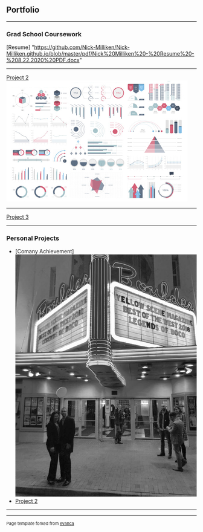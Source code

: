 ## Portfolio

---

### Grad School Coursework 

[Resume]
"<https://github.com/Nick-Milliken/Nick-Milliken.github.io/blob/master/pdf/Nick%20Milliken%20-%20Resume%20-%208.22.2020%20PDF.docx>" 

---
[Project 2](Projects)
<img src="images/dummy_thumbnail.jpg?raw=true"/>

---
[Project 3](http://example.com/)


---

### Personal Projects

- [Comany Achievement]<img src="images/legends of boco bw.jpg"/>
- [Project 2](http://example.com/)


---




---
<p style="font-size:11px">Page template forked from <a href="https://github.com/evanca/quick-portfolio">evanca</a></p>
<!-- Remove above link if you don't want to attibute -->
